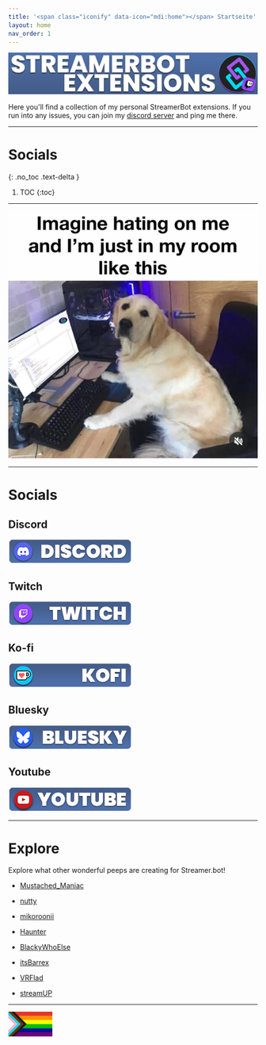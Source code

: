 ```yaml
---
title: '<span class="iconify" data-icon="mdi:home"></span> Startseite'
layout: home
nav_order: 1
---
```


![Picture](assets/general/Github_Title.png)

Here you'll find a collection of my personal StreamerBot extensions. If you run into any issues, you can join my [discord server](https://discord.gg/gEm5UMSvYs) and ping me there.

---

# Socials
{: .no_toc .text-delta }

1. TOC
{:toc}

---

![Picture](assets/media/dogmeme2.png)

---
# <span class="iconify" data-icon="entypo-social:rainbow" data-inline="false"></span> Socials

## <span class="iconify" data-icon="ic:baseline-discord" data-inline="false"></span> Discord
[![Picture](assets/general/github_discord.png)](https://discord.gg/gEm5UMSvYs)

## <span class="iconify" data-icon="mdi:twitch" data-inline="false"></span> Twitch
[![Picture](assets/general/github_twitch.png)](https://twitch.tv/tawmae)

## <span class="iconify" data-icon="simple-icons:kofi" data-inline="false"></span> Ko-fi
[![Picture](assets/general/github_kofi.png)](https://ko-fi.com/tawmae)

## <span class="iconify" data-icon="simple-icons:bluesky" data-inline="false"></span> Bluesky
[![Picture](assets/general/github_bluesky.png)](https://bsky.app/profile/tawmae.xyz)

## <span class="iconify" data-icon="carbon:logo-youtube" data-inline="false"></span> Youtube
[![Picture](assets/general/github_yt.png)](https://www.youtube.com/@tawmae)


---

# <span class="iconify" data-icon="ic:sharp-travel-explore" data-inline="false"></span> Explore

Explore what other wonderful peeps are creating for Streamer.bot!

- <span class="iconify" data-icon="mdi:mustache" data-inline="false"></span> [Mustached_Maniac](https://mustachedmaniac.com/) 

- <span class="iconify" data-icon="game-icons:acorn" data-inline="false"></span> [nutty](https://malachite-arithmetic-3b1.notion.site/nutty-gg-79908eff88964dee9abea187392e597d)

- <span class="iconify" data-icon="material-symbols:brush" data-inline="false"></span> [mikoroonii](https://mikoroonii.com/)

- <span class="iconify" data-icon="game-icons:santa-hat" data-inline="false"></span> [Haunter](https://github.com/Haunter56)

- <span class="iconify" data-icon="mdi:sunglasses" data-inline="false"></span> [BlackyWhoElse](https://github.com/BlackyWhoElse/streamer.bot-actions)  

- <span class="iconify" data-icon="tabler:square-letter-b-filled" data-inline="false"></span> [itsBarrex](https://barrex.stream/category/streamer-bot-erweiterung/) 

- <span class="iconify" data-icon="hugeicons:virtual-reality-vr-01" data-inline="false"></span> [VRFlad](https://vrflad.com/)

- <span class="iconify" data-icon="simple-icons:obsstudio" data-inline="false"></span> [streamUP](https://streamup.tips/)

---

![Picture](assets/media/lgbtq.jpg) 






